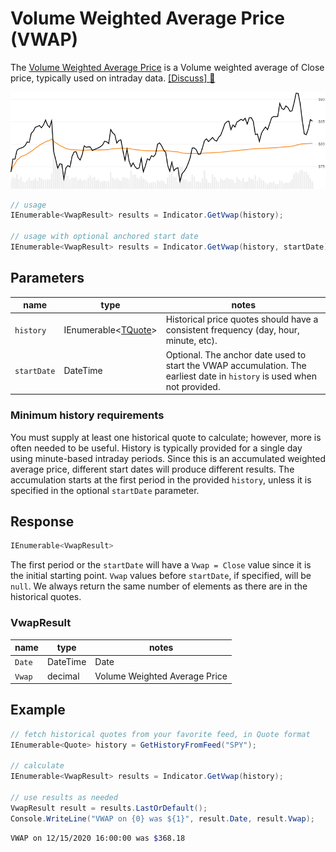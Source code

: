 ﻿# Volume Weighted Average Price (VWAP)

The [Volume Weighted Average Price](https://en.wikipedia.org/wiki/Volume-weighted_average_price) is a Volume weighted average of Close price, typically used on intraday data.
[[Discuss] :speech_balloon:](https://github.com/DaveSkender/Stock.Indicators/discussions/310 "Community discussion about this indicator")

![image](chart.png)

```csharp
// usage
IEnumerable<VwapResult> results = Indicator.GetVwap(history);

// usage with optional anchored start date
IEnumerable<VwapResult> results = Indicator.GetVwap(history, startDate);  
```

## Parameters

| name | type | notes
| -- |-- |--
| `history` | IEnumerable\<[TQuote](../../docs/GUIDE.md#historical-quotes)\> | Historical price quotes should have a consistent frequency (day, hour, minute, etc).
| `startDate` | DateTime | Optional.  The anchor date used to start the VWAP accumulation.  The earliest date in `history` is used when not provided.

### Minimum history requirements

You must supply at least one historical quote to calculate; however, more is often needed to be useful.  History is typically provided for a single day using minute-based intraday periods.  Since this is an accumulated weighted average price, different start dates will produce different results.  The accumulation starts at the first period in the provided `history`, unless it is specified in the optional `startDate` parameter.

## Response

```csharp
IEnumerable<VwapResult>
```

The first period or the `startDate` will have a `Vwap = Close` value since it is the initial starting point.  `Vwap` values before `startDate`, if specified, will be `null`.  We always return the same number of elements as there are in the historical quotes.

### VwapResult

| name | type | notes
| -- |-- |--
| `Date` | DateTime | Date
| `Vwap` | decimal | Volume Weighted Average Price

## Example

```csharp
// fetch historical quotes from your favorite feed, in Quote format
IEnumerable<Quote> history = GetHistoryFromFeed("SPY");

// calculate
IEnumerable<VwapResult> results = Indicator.GetVwap(history);

// use results as needed
VwapResult result = results.LastOrDefault();
Console.WriteLine("VWAP on {0} was ${1}", result.Date, result.Vwap);
```

```bash
VWAP on 12/15/2020 16:00:00 was $368.18
```
